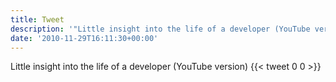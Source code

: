 ```yaml
---
title: Tweet
description: '"Little insight into the life of a developer (YouTube version) "'
date: '2010-11-29T16:11:30+00:00'
---
```

Little insight into the life of a developer (YouTube version) 
      {{< tweet 0 0 >}}
    
